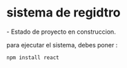 <h1> sistema de regidtro</h1>  
- Estado de proyecto en construccion.

para ejecutar el sistema, debes poner :


```npm install react```
